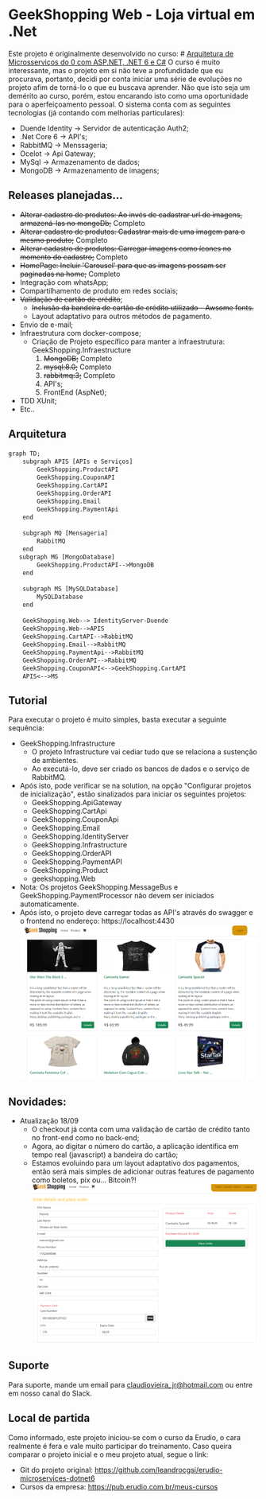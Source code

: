 # GeekShopping Web - Loja virtual em .Net

 
Este projeto é originalmente desenvolvido no curso: # [Arquitetura de Microsserviços do 0 com ASP.NET, .NET 6 e C#](https://www.udemy.com/course/microservices-do-0-a-gcp-com-dot-net-6-kubernetes-e-docker)
O curso é muito interessante, mas o projeto em si não teve a profundidade que eu procurava, portanto, decidi por conta iniciar uma série de evoluções no projeto afim de torná-lo o que eu buscava aprender. Não que isto seja um demérito ao curso, porém, estou encarando isto como uma oportunidade para o aperfeiçoamento pessoal.
O sistema conta com as seguintes tecnologias (já contando com melhorias particulares):

 - Duende Identity -> Servidor de autenticação Auth2;
 - .Net Core 6 -> API's;
 - RabbitMQ -> Menssageria;
 - Ocelot -> Api Gateway;
 - MySql -> Armazenamento de dados;
 - MongoDB -> Armazenamento de imagens;

## Releases planejadas...
 - ~~Alterar cadastro de produtos: Ao invés de cadastrar url de imagens, armazená-las no mongoDb;~~ Completo
 - ~~Alterar cadastro de produtos: Cadastrar mais de uma imagem para o mesmo produto;~~ Completo
 - ~~Alterar cadastro de produtos: Carregar imagens como ícones no momento do cadastro;~~ Completo
 - ~~HomePage: Incluir 'Carousel' para que as imagens possam ser paginadas na home;~~ Completo
 - Integração com whatsApp;
 - Compartilhamento de produto em redes sociais;
 - ~~Validação de cartão de crédito~~;
    - ~~Inclusão da bandeira de cartão de crédito utilizado - Awsome fonts.~~
    - Layout adaptativo para outros métodos de pagamento.
 - Envio de e-mail;
 - Infraestrutura com docker-compose;
    -  Criação de Projeto específico para manter a infraestrutura: GeekShopping.Infraestructure
        1. ~~MongoDB;~~ Completo
        2. ~~mysql:8.0;~~ Completo
        3. ~~rabbitmq:3;~~ Completo
        4. API's;
        5. FrontEnd (AspNet);
 - TDD XUnit;
 - Etc..

## Arquitetura

```mermaid
graph TD;
    subgraph APIS [APIs e Serviços]
        GeekShopping.ProductAPI
        GeekShopping.CouponAPI
        GeekShopping.CartAPI
        GeekShopping.OrderAPI
        GeekShopping.Email
        GeekShopping.PaymentApi
    end

    subgraph MQ [Mensageria]
        RabbitMQ
    end
   subgraph MG [MongoDatabase]
        GeekShopping.ProductAPI-->MongoDB
    end

    subgraph MS [MySQLDatabase]
        MySQLDatabase
    end

    GeekShopping.Web--> IdentityServer-Duende
    GeekShopping.Web-->APIS
    GeekShopping.CartAPI-->RabbitMQ
    GeekShopping.Email-->RabbitMQ
    GeekShopping.PaymentApi-->RabbitMQ
    GeekShopping.OrderAPI-->RabbitMQ
    GeekShopping.CouponAPI<-->GeekShopping.CartAPI
    APIS<-->MS
```

## Tutorial
Para executar o projeto é muito simples, basta executar a seguinte sequência:
- GeekShopping.Infrastructure
    - O projeto Infrastructure vai cediar tudo que se relaciona a sustenção de ambientes.
    - Ao executá-lo, deve ser criado os bancos de dados e o serviço de RabbitMQ.
- Após isto, pode verificar se na solution, na opção "Configurar projetos de inicialização", estão sinalizados para iniciar os seguintes projetos:
    - GeekShopping.ApiGateway 
	- GeekShopping.CartApi
	- GeekShopping.CouponApi
	- GeekShopping.Email
	- GeekShopping.IdentityServer
	- GeekShopping.Infrastructure
	- GeekShopping.OrderAPI
	- GeekShopping.PaymentAPI
	- GeekShopping.Product
	- geekshopping.Web
- Nota: Os projetos GeekShopping.MessageBus e GeekShopping.PaymentProcessor não devem ser iniciados automaticamente.
- Após isto, o projeto deve carregar todas as API's através do swagger e o frontend no endereço: https://localhost:4430
![Home Page](https://github.com/clacerda/GeekShoppingDotNetCore6/blob/main/geekshopping.Web/wwwroot/images/home.PNG?raw=true)

## Novidades:
- Atualização 18/09
    - O checkout já conta com uma validação de cartão de crédito tanto no front-end como no back-end;
    - Agora, ao digitar o número do cartão, a aplicação identifica em tempo real (javascript) a bandeira do cartão;
    - Estamos evoluindo para um layout adaptativo dos pagamentos, então será mais simples de adicionar outras features de pagamento como boletos, pix ou... Bitcoin?!
 ![Home Page](https://github.com/clacerda/GeekShoppingDotNetCore6/blob/main/geekshopping.Web/wwwroot/images/payment_creditCard.PNG?raw=true)


## Suporte
Para suporte, mande um email para claudiovieira_jr@hotmail.com ou entre em nosso canal do Slack.


## Local de partida
Como informado, este projeto iniciou-se com o curso da Erudio, o cara realmente é fera e vale muito participar do treinamento. Caso queira comparar o projeto inicial e o meu projeto atual, segue o link:

- Git do projeto original: https://github.com/leandrocgsi/erudio-microservices-dotnet6
- Cursos da  empresa: https://pub.erudio.com.br/meus-cursos
